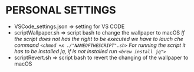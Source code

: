 # PERSONAL SETTINGS

* VSCode_settings.json => setting for VS CODE
* scriptWallpaper.sh => script bash to change the wallpaper to macOS
    *If the script does not has the right to be executed we have to lauch che command `<chmod +x ./"NAMEOFTHESCRIPT".sh>`*
    *For running the script it has to be installed jq, if is not installed run `<brew install jq">`*
* scriptRevert.sh => script bash to revert the changing of the wallpaper to macOS
